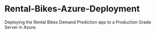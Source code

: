 # Rental-Bikes-Azure-Deployment
Deploying the Rental Bikes Demand Prediction app to a Production Grade Server in Azure.
